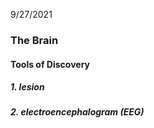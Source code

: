 9/27/2021

### The Brain



#### Tools of Discovery

##### 1. lesion

##### 2. electroencephalogram (EEG)